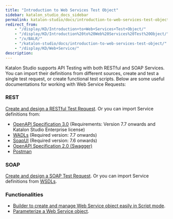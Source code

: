 ```yaml
---
title: "Introduction to Web Services Test Object"
sidebar: katalon_studio_docs_sidebar
permalink: katalon-studio/docs/introduction-to-web-services-test-object.html
redirect_from:
    - "/display/KD/Introduction+to+Web+Services+Test+Object/"
    - "/display/KD/Introduction%20to%20Web%20Services%20Test%20Object/"
    - "/x/BALR/"
    - "/katalon-studio/docs/introduction-to-web-services-test-object/"
    - "/display/KD/Web+Service/"
description:
---
```

Katalon Studio supports API Testing with both RESTful and SOAP Services. You can import their definitions from different sources, create and test a single test request, or create functional test scripts. Below are some useful documentations for working with Web Service Requests:

### REST

[Create and design a RESTful Test Request](https://docs.katalon.com/katalon-studio/docs/restful.html). Or you can import Service definitions from:

* [OpenAPI Specification 3.0](https://docs.katalon.com/katalon-studio/docs/import-openapi30.html) (Requirements: Version 7.7 onwards and Katalon Studio Enterprise license)
* [WADLs](https://docs.katalon.com/katalon-studio/docs/import-wadl.html) (Required version: 7.7 onwards)
* [SoapUI](https://docs.katalon.com/katalon-studio/docs/import-soapui.html) (Required version: 7.6 onwards)
* [OpenAPI Specification 2.0 (Swagger)](https://docs.katalon.com/katalon-studio/docs/import-rest-requests-from-swagger-20.html)
* [Postman](https://docs.katalon.com/katalon-studio/docs/import-postman.html)

### SOAP

[Create and design a SOAP Test Request](https://docs.katalon.com/katalon-studio/docs/soap.html). Or you can import Service definitions from [WSDLs](https://docs.katalon.com/katalon-studio/docs/import-soap-requests-from-wsdl.html).

### Functionalities

* [Builder to create and manage Web Service object easily in Script mode](/display/KD/Web+Services+Builder).
* [Parameterize a Web Service object](https://docs.katalon.com/katalon-studio/docs/parameterize-a-web-service-object.html).
